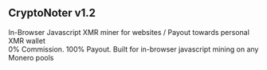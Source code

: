 ## CryptoNoter v1.2
In-Browser Javascript XMR miner for websites / Payout towards personal XMR wallet<br />
0% Commission. 100% Payout. Built for in-browser javascript mining on any Monero pools
